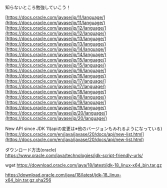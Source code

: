 
知らないところ勉強していこう！

[https://docs.oracle.com/javase/jp/11/language/](https://docs.oracle.com/javase/jp/11/language/)  
[https://docs.oracle.com/javase/jp/12/language/](https://docs.oracle.com/javase/jp/12/language/)    
[https://docs.oracle.com/javase/jp/13/language/](https://docs.oracle.com/javase/jp/13/language/)    
[https://docs.oracle.com/javase/jp/14/language/](https://docs.oracle.com/javase/jp/14/language/)    
[https://docs.oracle.com/javase/jp/15/language/](https://docs.oracle.com/javase/jp/15/language/)    
[https://docs.oracle.com/javase/jp/16/language/](https://docs.oracle.com/javase/jp/16/language/)    
[https://docs.oracle.com/javase/jp/17/language/](https://docs.oracle.com/javase/jp/17/language/)    
[https://docs.oracle.com/javase/jp/18/language/](https://docs.oracle.com/javase/jp/18/language/)    
[https://docs.oracle.com/javase/jp/19/language/](https://docs.oracle.com/javase/jp/19/language/)   
[https://docs.oracle.com/javase/jp/20/language/](https://docs.oracle.com/javase/jp/20/language/)   


New API since JDK 11(apiの変更は※他のバージョンもみれるようになっている)    
[https://docs.oracle.com/en/java/javase/20/docs/api/new-list.html](https://docs.oracle.com/en/java/javase/20/docs/api/new-list.html)   

ダウンロード方法(oracle)  
https://www.oracle.com/java/technologies/jdk-script-friendly-urls/  

wget https://download.oracle.com/java/18/latest/jdk-18_linux-x64_bin.tar.gz  

https://download.oracle.com/java/18/latest/jdk-18_linux-x64_bin.tar.gz.sha256  
